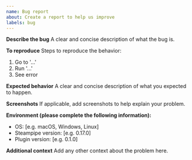 ```yaml
---
name: Bug report
about: Create a report to help us improve
labels: bug
---
```


**Describe the bug**
A clear and concise description of what the bug is.

**To reproduce**
Steps to reproduce the behavior:
1. Go to '...'
2. Run '...'
3. See error

**Expected behavior**
A clear and concise description of what you expected to happen.

**Screenshots**
If applicable, add screenshots to help explain your problem.

**Environment (please complete the following information):**
- OS: [e.g. macOS, Windows, Linux]
- Steampipe version: [e.g. 0.17.0]
- Plugin version: [e.g. 0.1.0]

**Additional context**
Add any other context about the problem here.